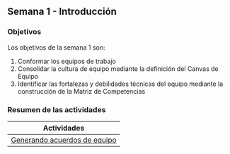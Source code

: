 ## Semana 1 - Introducción

### Objetivos

Los objetivos de la semana 1 son:

1. Conformar los equipos de trabajo
2. Consolidar la cultura de equipo mediante la definición del Canvas de Equipo
3. Identificar las fortalezas y debilidades técnicas del equipo mediante la construcción de la Matriz de Competencias
 
### Resumen de las actividades

| Actividades   |
|---------------|
| [Generando acuerdos de equipo](https://avargas20.github.io/MISW-Procesos/semanas/semana1/s1_equipo)  |
